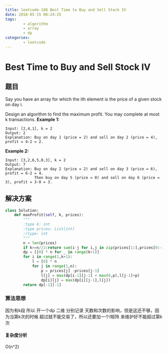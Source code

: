 ```yaml
---
title: leetcode-188 Best Time to Buy and Sell Stock IV
date: 2018-05-15 08:24:25
tags:
        - algorithm
        - array
        - dp
categories: 
	    - leetcode
---
```



# Best Time to Buy and Sell Stock IV
## 题目
Say you have an array for which the ith element is the price of a given stock on day i.

Design an algorithm to find the maximum profit. You may complete at most k transactions.
**Example 1:**
```
Input: [2,4,1], k = 2
Output: 2
Explanation: Buy on day 1 (price = 2) and sell on day 2 (price = 4), profit = 4-2 = 2.
```
**Example 2:**
```
Input: [3,2,6,5,0,3], k = 2
Output: 7
Explanation: Buy on day 2 (price = 2) and sell on day 3 (price = 6), profit = 6-2 = 4.
             Then buy on day 5 (price = 0) and sell on day 6 (price = 3), profit = 3-0 = 3.
```

## 解决方案
```python
class Solution:
    def maxProfit(self, k, prices):
        """
        :type k: int
        :type prices: List[int]
        :rtype: int
        """
        n = len(prices)
        if k>=n//2:return sum(i-j for i,j in zip(prices[1:],prices[0:-1]) if i>j)
        dp = [[0] * n for _ in range(k+1)]
        for i in range(1,k+1):
            l = [0] * n
            for j in range(1,n):
                p = prices[j] -prices[j-1]
                l[j] = max(dp[i-1][j-1] + max(0,p),l[j-1]+p)
                dp[i][j] = max(dp[i][j-1],l[j])
        return dp[-1][-1]
```

### 算法思想
因为有k段 所以 开一个dp 二维  分别记录 天数和次数的影响，但是这还不够，因为当第k次的时候 超过就不能交易了，所以还要加一个l矩阵
来维护好不能超过第k次

#### 复杂度分析
O(n^2)